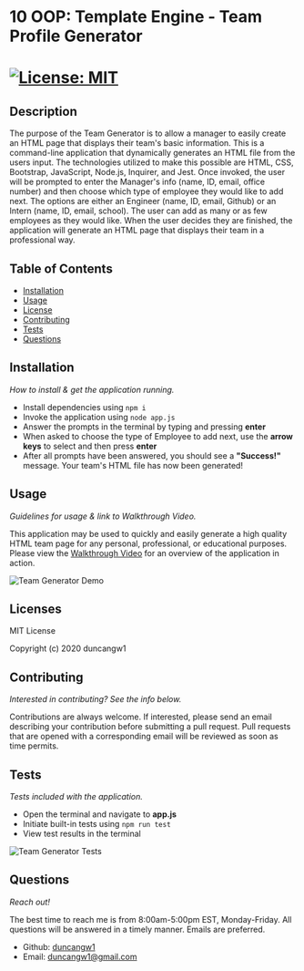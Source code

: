 # 10 OOP: Template Engine - Team Profile Generator

# [![License: MIT](https://img.shields.io/badge/License-MIT-yellow.svg)](https://opensource.org/licenses/MIT)

## Description

The purpose of the Team Generator is to allow a manager to easily create an HTML page that displays their team's basic information. This is a command-line application that dynamically generates an HTML file from the users input. The technologies utilized to make this possible are HTML, CSS, Bootstrap, JavaScript, Node.js, Inquirer, and Jest. Once invoked, the user will be prompted to enter the Manager's info (name, ID, email, office number) and then choose which type of employee they would like to add next. The options are either an Engineer (name, ID, email, Github) or an Intern (name, ID, email, school). The user can add as many or as few employees as they would like. When the user decides they are finished, the application will generate an HTML page that displays their team in a professional way.

## Table of Contents

- [Installation](#installation)
- [Usage](#usage)
- [License](#licenses)
- [Contributing](#contributing)
- [Tests](#tests)
- [Questions](#questions)

## Installation

_How to install & get the application running._

- Install dependencies using `npm i`
- Invoke the application using `node app.js`
- Answer the prompts in the terminal by typing and pressing **enter**
- When asked to choose the type of Employee to add next, use the **arrow keys** to select and then press **enter**
- After all prompts have been answered, you should see a **"Success!"** message. Your team's HTML file has now been generated!

## Usage

_Guidelines for usage & link to Walkthrough Video._

This application may be used to quickly and easily generate a high quality HTML team page for any personal, professional, or educational purposes. Please view the [Walkthrough Video](https://www.youtube.com/watch?v=n9XEUQAOzSI&feature=youtu.be) for an overview of the application in action.

![Team Generator Demo](./assets/images/TeamProfileGenerator.gif)

## Licenses

MIT License

Copyright (c) 2020 duncangw1

## Contributing

_Interested in contributing? See the info below._

Contributions are always welcome. If interested, please send an email describing your contribution before submitting a pull request. Pull requests that are opened with a corresponding email will be reviewed as soon as time permits.

## Tests

_Tests included with the application._

- Open the terminal and navigate to **app.js**
- Initiate built-in tests using `npm run test`
- View test results in the terminal

![Team Generator Tests](./assets/images/TeamGeneratorTests.gif)

## Questions

_Reach out!_

The best time to reach me is from 8:00am-5:00pm EST, Monday-Friday. All questions will be answered in a timely manner. Emails are preferred.

- Github: [duncangw1](https://github.com/duncangw1)
- Email: duncangw1@gmail.com
